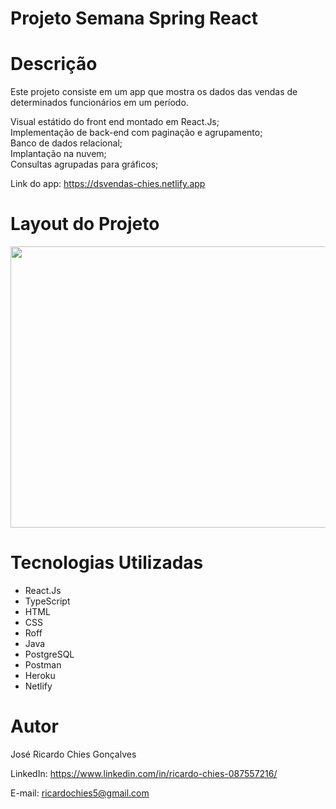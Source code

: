# Projeto Semana Spring React

# Descrição
Este projeto consiste em um app que mostra os dados das vendas de determinados funcionários em um período.

Visual estátido do front end montado em React.Js; <br>
Implementação de back-end com paginação e agrupamento;<br>
Banco de dados relacional;<br>
Implantação na nuvem; <br>
Consultas agrupadas para gráficos; <br>

Link do app: https://dsvendas-chies.netlify.app 

# Layout do Projeto

<p align="center">
  <img width="900" height="450" src="frontend/src/assets/to_readme/ChiesVendas.gif">
</p>

# Tecnologias Utilizadas

<ul>
  <li>React.Js</li>
  <li>TypeScript</li>
  <li>HTML</li>
  <li>CSS</li>
  <li>Roff</li>
  <li>Java</li>
  <li>PostgreSQL</li>
  <li>Postman</li>
  <li>Heroku</li>
  <li>Netlify</li>
  </ul>

# Autor
José Ricardo Chies Gonçalves

LinkedIn:
https://www.linkedin.com/in/ricardo-chies-087557216/

E-mail:
ricardochies5@gmail.com


